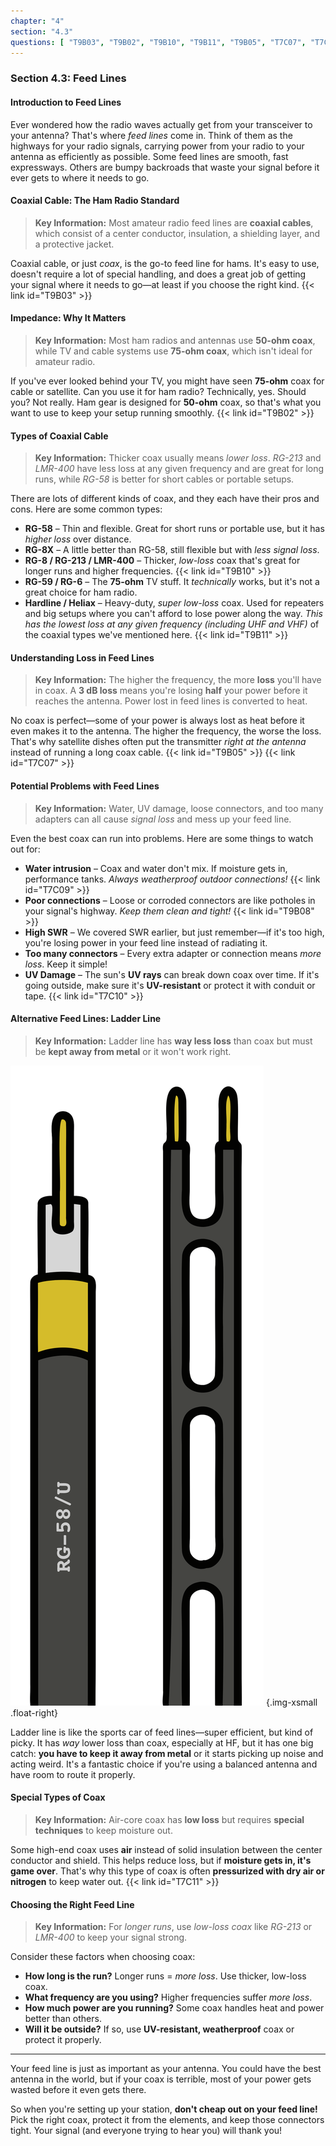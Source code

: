 ```yaml
---
chapter: "4"
section: "4.3"
questions: [ "T9B03", "T9B02", "T9B10", "T9B11", "T9B05", "T7C07", "T7C09", "T9B08", "T7C10", "T7C11" ]
---
```


### Section 4.3: Feed Lines  

#### Introduction to Feed Lines  
Ever wondered how the radio waves actually get from your transceiver to your antenna? That's where *feed lines* come in. Think of them as the highways for your radio signals, carrying power from your radio to your antenna as efficiently as possible. Some feed lines are smooth, fast expressways. Others are bumpy backroads that waste your signal before it ever gets to where it needs to go.

#### Coaxial Cable: The Ham Radio Standard  

> **Key Information:** Most amateur radio feed lines are **coaxial cables**, which consist of a center conductor, insulation, a shielding layer, and a protective jacket.

Coaxial cable, or just *coax*, is the go-to feed line for hams. It's easy to use, doesn't require a lot of special handling, and does a great job of getting your signal where it needs to go—at least if you choose the right kind. {{< link id="T9B03" >}}

#### Impedance: Why It Matters  

> **Key Information:** Most ham radios and antennas use **50-ohm coax**, while TV and cable systems use **75-ohm coax**, which isn't ideal for amateur radio.

If you've ever looked behind your TV, you might have seen **75-ohm** coax for cable or satellite. Can you use it for ham radio? Technically, yes. Should you? Not really. Ham gear is designed for **50-ohm** coax, so that's what you want to use to keep your setup running smoothly. {{< link id="T9B02" >}}

#### Types of Coaxial Cable  

> **Key Information:** Thicker coax usually means *lower loss*. *RG-213* and *LMR-400* have less loss at any given frequency and are great for long runs, while *RG-58* is better for short cables or portable setups.

There are lots of different kinds of coax, and they each have their pros and cons. Here are some common types:  

- **RG-58** – Thin and flexible. Great for short runs or portable use, but it has *higher loss* over distance.  
- **RG-8X** – A little better than RG-58, still flexible but with *less signal loss*.  
- **RG-8 / RG-213 / LMR-400** – Thicker, *low-loss* coax that's great for longer runs and higher frequencies. {{< link id="T9B10" >}}
- **RG-59 / RG-6** – The **75-ohm** TV stuff. It *technically* works, but it's not a great choice for ham radio.  
- **Hardline / Heliax** – Heavy-duty, *super low-loss* coax. Used for repeaters and big setups where you can't afford to lose power along the way. *This has the lowest loss at *any* given frequency (including UHF and VHF)* of the coaxial types we've mentioned here. {{< link id="T9B11" >}}

#### Understanding Loss in Feed Lines  
> **Key Information:** The higher the frequency, the more **loss** you'll have in coax. A **3 dB loss** means you're losing **half** your power before it reaches the antenna. Power lost in feed lines is converted to heat.

No coax is perfect—some of your power is always lost as heat before it even makes it to the antenna. The higher the frequency, the worse the loss. That's why satellite dishes often put the transmitter *right at the antenna* instead of running a long coax cable. {{< link id="T9B05" >}} {{< link id="T7C07" >}}

#### Potential Problems with Feed Lines  
> **Key Information:** Water, UV damage, loose connectors, and too many adapters can all cause *signal loss* and mess up your feed line.

Even the best coax can run into problems. Here are some things to watch out for:  

- **Water intrusion** – Coax and water don't mix. If moisture gets in, performance tanks. *Always weatherproof outdoor connections!* {{< link id="T7C09" >}}
- **Poor connections** – Loose or corroded connectors are like potholes in your signal's highway. *Keep them clean and tight!* {{< link id="T9B08" >}}
- **High SWR** – We covered SWR earlier, but just remember—if it's too high, you're losing power in your feed line instead of radiating it.  
- **Too many connectors** – Every extra adapter or connection means *more loss*. Keep it simple!  
- **UV Damage** – The sun's **UV rays** can break down coax over time. If it's going outside, make sure it's **UV-resistant** or protect it with conduit or tape. {{< link id="T7C10" >}}

#### Alternative Feed Lines: Ladder Line

> **Key Information:** Ladder line has **way less loss** than coax but must be **kept away from metal** or it won't work right.

![illustration of coax and ladder line side by side; the coax is labeled "RG-58/U"](../../../images/illus/feedline.svg)
{.img-xsmall .float-right}

Ladder line is like the sports car of feed lines—super efficient, but kind of picky. It has *way* lower loss than coax, especially at HF, but it has one big catch: **you have to keep it away from metal** or it starts picking up noise and acting weird. It's a fantastic choice if you're using a balanced antenna and have room to route it properly.

#### Special Types of Coax  
> **Key Information:** Air-core coax has **low loss** but requires **special techniques** to keep moisture out.

Some high-end coax uses **air** instead of solid insulation between the center conductor and shield. This helps reduce loss, but if **moisture gets in, it's game over**. That's why this type of coax is often **pressurized with dry air or nitrogen** to keep water out. {{< link id="T7C11" >}}

#### Choosing the Right Feed Line 

> **Key Information:** For *longer runs*, use *low-loss coax* like *RG-213* or *LMR-400* to keep your signal strong.

Consider these factors when choosing coax:  
- **How long is the run?** Longer runs = *more loss*. Use thicker, low-loss coax.  
- **What frequency are you using?** Higher frequencies suffer *more loss*.  
- **How much power are you running?** Some coax handles heat and power better than others.  
- **Will it be outside?** If so, use **UV-resistant, weatherproof** coax or protect it properly.  

---

Your feed line is just as important as your antenna. You could have the best antenna in the world, but if your coax is terrible, most of your power gets wasted before it even gets there.  

So when you're setting up your station, **don't cheap out on your feed line!** Pick the right coax, protect it from the elements, and keep those connectors tight. Your signal (and everyone trying to hear you) will thank you!
